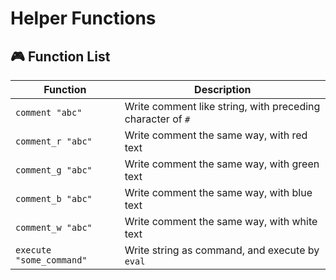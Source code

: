 # Helper Functions

## 🎮 Function List

<!-- == export: list / begin == -->

| Function                 | Description                                                |
| ------------------------ | ---------------------------------------------------------- |
| `comment "abc"`          | Write comment like string, with preceding character of `#` |
| `comment_r "abc"`        | Write comment the same way, with red text                  |
| `comment_g "abc"`        | Write comment the same way, with green text                |
| `comment_b "abc"`        | Write comment the same way, with blue text                 |
| `comment_w "abc"`        | Write comment the same way, with white text                |
| `execute "some_command"` | Write string as command, and execute by `eval`             |

<!-- == export: list / end == -->
